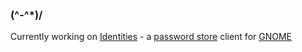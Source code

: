 ### (^-^*)/

Currently working on [Identities](https://github.com/k8ieone/identities) - a [password store](https://passwordstore.org/) client for [GNOME](https://gnome.org/)

<!--
**k8ieone/k8ieone** is a ✨ _special_ ✨ repository because its `README.md` (this file) appears on your GitHub profile.

Here are some ideas to get you started:

- 🔭 I’m currently working on ...
- 🌱 I’m currently learning ...
- 👯 I’m looking to collaborate on ...
- 🤔 I’m looking for help with ...
- 💬 Ask me about ...
- 📫 How to reach me: ...
- 😄 Pronouns: ...
- ⚡ Fun fact: ...
-->
